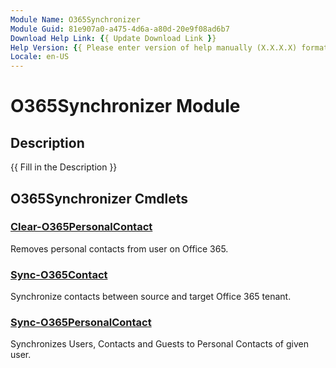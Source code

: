 ```yaml
---
Module Name: O365Synchronizer
Module Guid: 81e907a0-a475-4d6a-a80d-20e9f08ad6b7
Download Help Link: {{ Update Download Link }}
Help Version: {{ Please enter version of help manually (X.X.X.X) format }}
Locale: en-US
---
```


# O365Synchronizer Module
## Description
{{ Fill in the Description }}

## O365Synchronizer Cmdlets
### [Clear-O365PersonalContact](Clear-O365PersonalContact.md)
Removes personal contacts from user on Office 365.

### [Sync-O365Contact](Sync-O365Contact.md)
Synchronize contacts between source and target Office 365 tenant.

### [Sync-O365PersonalContact](Sync-O365PersonalContact.md)
Synchronizes Users, Contacts and Guests to Personal Contacts of given user.

